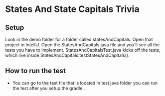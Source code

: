 # States And State Capitals Trivia

## Setup
Look in the demo folder for a folder called statesAndCapitals. Open that project in IntelliJ. Open the StatesAndCapitals.java file and you'll see all the tests you have to implement. StatesAndCapitalsTest.java kicks off the tests, which live inside StatesAndCapitals.testStatesAndCapitals().

## How to run the test 

- You can go to the test file that is located in test.java folder you can run the test after you setup the gradle . 







